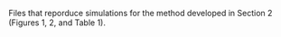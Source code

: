 Files that reporduce simulations for the method developed in Section 2 (Figures 1, 2, and Table 1).
